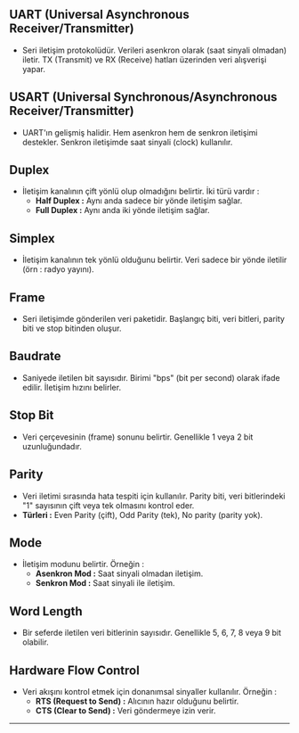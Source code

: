 ## UART (Universal Asynchronous Receiver/Transmitter)

* Seri iletişim protokolüdür. Verileri asenkron olarak (saat sinyali olmadan) iletir. TX (Transmit) ve RX (Receive) hatları üzerinden veri alışverişi yapar.

## USART (Universal Synchronous/Asynchronous Receiver/Transmitter)

* UART'ın gelişmiş halidir. Hem asenkron hem de senkron iletişimi destekler. Senkron iletişimde saat sinyali (clock) kullanılır.

## Duplex

* İletişim kanalının çift yönlü olup olmadığını belirtir. İki türü vardır :
  * **Half Duplex :** Aynı anda sadece bir yönde iletişim sağlar.
  * **Full Duplex :** Aynı anda iki yönde iletişim sağlar.

## Simplex

* İletişim kanalının tek yönlü olduğunu belirtir. Veri sadece bir yönde iletilir (örn : radyo yayını).

## Frame

* Seri iletişimde gönderilen veri paketidir. Başlangıç biti, veri bitleri, parity biti ve stop bitinden oluşur.

## Baudrate

* Saniyede iletilen bit sayısıdır. Birimi "bps" (bit per second) olarak ifade edilir. İletişim hızını belirler.

## Stop Bit

* Veri çerçevesinin (frame) sonunu belirtir. Genellikle 1 veya 2 bit uzunluğundadır.

## Parity

* Veri iletimi sırasında hata tespiti için kullanılır. Parity biti, veri bitlerindeki "1" sayısının çift veya tek olmasını kontrol eder.
* **Türleri :** Even Parity (çift), Odd Parity (tek), No parity (parity yok).

## Mode

* İletişim modunu belirtir. Örneğin :
  * **Asenkron Mod :** Saat sinyali olmadan iletişim.
  * **Senkron Mod  :** Saat sinyali ile iletişim.

## Word Length

* Bir seferde iletilen veri bitlerinin sayısıdır. Genellikle 5, 6, 7, 8 veya 9 bit olabilir.

## Hardware Flow Control

* Veri akışını kontrol etmek için donanımsal sinyaller kullanılır. Örneğin :
  * **RTS (Request to Send) :** Alıcının hazır olduğunu belirtir.
  * **CTS (Clear to Send) :** Veri göndermeye izin verir.


-----------------------------------------------------------------------------------------------------------------------------------------------------------






















